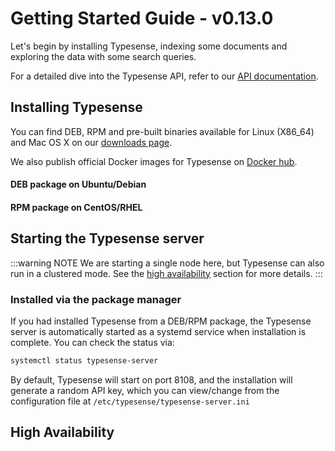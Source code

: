 # Getting Started Guide - v0.13.0

Let's begin by installing Typesense, indexing some documents and exploring the data with some search queries.

For a detailed dive into the Typesense API, refer to our [API documentation](/api/0.13.0/).

## Installing Typesense

You can find DEB, RPM and pre-built binaries available for Linux (X86_64) and Mac OS X on our [downloads page](/download/).

We also publish official Docker images for Typesense on [Docker hub](https://hub.docker.com/r/typesense/typesense/).

#### DEB package on Ubuntu/Debian

<Tabs :tabs="['Shell']">
  <template v-slot:Shell>

```bash
apt install ./typesense-server-<version>-amd64.deb
```

  </template>
</Tabs>

#### RPM package on CentOS/RHEL

<Tabs :tabs="['Shell']">
  <template v-slot:Shell>

```bash
yum install ./typesense-server-<version>.x86_64.rpm
```

  </template>
</Tabs>

## Starting the Typesense server

:::warning NOTE
We are starting a single node here, but Typesense can also run in a clustered mode. See the [high availability](#high-availability) section for more details.
:::

### Installed via the package manager

If you had installed Typesense from a DEB/RPM package, the Typesense server is automatically started as a systemd service when installation is complete. You can check the status via:

```bash
systemctl status typesense-server
```

By default, Typesense will start on port 8108, and the installation will generate a random API key, which you can view/change from the configuration file at `/etc/typesense/typesense-server.ini`

## High Availability
